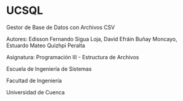 # UCSQL
Gestor de Base de Datos con Archivos CSV

Autores: Edisson Fernando Sigua Loja,
         David Efráin Buñay Moncayo,
         Estuardo Mateo Quizhpi Peralta

Asignatura: Programación III - Estructura de Archivos

Escuela de Ingeniería de Sistemas

Facultad de Ingeniería

Universidad de Cuenca
